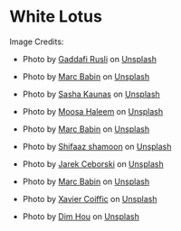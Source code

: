 # White Lotus

Image Credits:
- Photo by <a href="https://unsplash.com/@gaddafirusli?utm_content=creditCopyText&utm_medium=referral&utm_source=unsplash">Gaddafi Rusli</a> on <a href="https://unsplash.com/photos/aerial-view-photography-of-boats-on-seashore-2ueUnL4CkV8?utm_content=creditCopyText&utm_medium=referral&utm_source=unsplash">Unsplash</a>

- Photo by <a href="https://unsplash.com/@marcbabin?utm_content=creditCopyText&utm_medium=referral&utm_source=unsplash">Marc Babin</a> on <a href="https://unsplash.com/photos/landscape-photography-of-two-pergolas-near-body-of-water-9IzrXQakxk0?utm_content=creditCopyText&utm_medium=referral&utm_source=unsplash">Unsplash</a>
  
- Photo by <a href="https://unsplash.com/@akaunas?utm_content=creditCopyText&utm_medium=referral&utm_source=unsplash">Sasha Kaunas</a> on <a href="https://unsplash.com/photos/brown-wooden-table-and-chairs-on-brown-wooden-deck-near-body-of-water-during-daytime-TAgGZWz6Qg8?utm_content=creditCopyText&utm_medium=referral&utm_source=unsplash">Unsplash</a>
  
- Photo by <a href="https://unsplash.com/@moseshalym?utm_content=creditCopyText&utm_medium=referral&utm_source=unsplash">Moosa Haleem</a> on <a href="https://unsplash.com/photos/green-palm-tree-on-white-sand-beach-during-daytime-758Km8MAcyI?utm_content=creditCopyText&utm_medium=referral&utm_source=unsplash">Unsplash</a>
  
- Photo by <a href="https://unsplash.com/@marcbabin?utm_content=creditCopyText&utm_medium=referral&utm_source=unsplash">Marc Babin</a> on <a href="https://unsplash.com/photos/pineapple-juice-on-white-wooden-surface-22fsBrruHPQ?utm_content=creditCopyText&utm_medium=referral&utm_source=unsplash">Unsplash</a>
  
- Photo by <a href="https://unsplash.com/@sotti?utm_content=creditCopyText&utm_medium=referral&utm_source=unsplash">Shifaaz shamoon</a> on <a href="https://unsplash.com/photos/aerial-view-of-island-with-houses-at-daytime-_STLYdogRF4?utm_content=creditCopyText&utm_medium=referral&utm_source=unsplash">Unsplash</a>

- Photo by <a href="https://unsplash.com/@jarson?utm_content=creditCopyText&utm_medium=referral&utm_source=unsplash">Jarek Ceborski</a> on <a href="https://unsplash.com/photos/aerial-photography-of-people-sunbathing-beside-beach-TAKzoExgvkI?utm_content=creditCopyText&utm_medium=referral&utm_source=unsplash">Unsplash</a>
  
- Photo by <a href="https://unsplash.com/@marcbabin?utm_content=creditCopyText&utm_medium=referral&utm_source=unsplash">Marc Babin</a> on <a href="https://unsplash.com/photos/white-ceramic-container-on-black-wooden-table-5LmQFGhZb_o?utm_content=creditCopyText&utm_medium=referral&utm_source=unsplash">Unsplash</a>

- Photo by <a href="https://unsplash.com/@xaviercoiffic?utm_content=creditCopyText&utm_medium=referral&utm_source=unsplash">Xavier  Coiffic</a> on <a href="https://unsplash.com/photos/aerial-photography-of-island-beside-body-of-water-ByAHlRiTQjo?utm_content=creditCopyText&utm_medium=referral&utm_source=unsplash">Unsplash</a>

- Photo by <a href="https://unsplash.com/@dimhou?utm_content=creditCopyText&utm_medium=referral&utm_source=unsplash">Dim Hou</a> on <a href="https://unsplash.com/photos/brown-wooden-outdoor-table-with-chairs-on-beach-during-daytime-a7wolaExEr8?utm_content=creditCopyText&utm_medium=referral&utm_source=unsplash">Unsplash</a>
  
